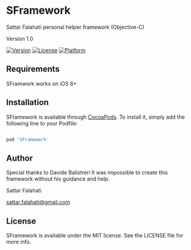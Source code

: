 # SFramework

Sattar Falahati personal helper framework (Objective-C)

Version 1.0

<!--[![CI Status](http://img.shields.io/travis/sattar_falahati/SFramework.svg?style=flat)](https://travis-ci.org/sattar_falahati/SFramework) -->
[![Version](https://img.shields.io/cocoapods/v/SFramework.svg?style=flat)](http://cocoapods.org/pods/SFramework)
[![License](https://img.shields.io/cocoapods/l/SFramework.svg?style=flat)](http://cocoapods.org/pods/SFramework)
[![Platform](https://img.shields.io/cocoapods/p/SFramework.svg?style=flat)](http://cocoapods.org/pods/SFramework)

<!--## Example-->
<!---->
<!--To run the example project, clone the repo, and run `pod install` from the Example directory first.-->
<!---->
## Requirements
SFramwork works on iOS 8+


## Installation

SFramework is available through [CocoaPods](http://cocoapods.org). To install
it, simply add the following line to your Podfile:

```ruby

pod 'SFramework'

```

## Author

Special thanks to Davide Balistreri It was impossible to create this framework without his guidance and help.

Sattar Falahati

sattar.falahati@gmail.com

## License

SFramework is available under the MIT license. See the LICENSE file for more info.
